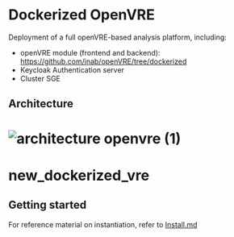 # Dockerized OpenVRE

Deployment of a full openVRE-based analysis platform, including:

- openVRE module (frontend and backend): https://github.com/inab/openVRE/tree/dockerized
- Keycloak Authentication server
- Cluster SGE 

## Architecture

![architecture openvre (1)](https://user-images.githubusercontent.com/57795749/201643520-3e7b6cdf-b6c4-4985-9385-9a7b738174eb.png)
=======
# new_dockerized_vre



## Getting started
For reference material on instantiation, refer to [Install.md](https://github.com/inab/openVRE-core-dev/blob/techton2025/Install.md)